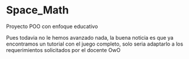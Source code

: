 # Space_Math
Proyecto POO con enfoque educativo

Pues todavia no le hemos avanzado nada, la buena noticia es que ya encontramos un tutorial con el juego completo, solo seria adaptarlo a los requerimientos solicitados por el docente OwO
